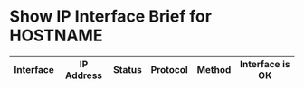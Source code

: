 # Show IP Interface Brief for HOSTNAME
| Interface | IP Address | Status | Protocol | Method | Interface is OK |
| --------- | ---------- | ------ | -------- | ------ | --------------- |